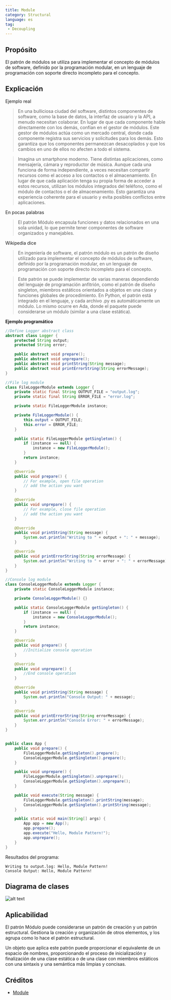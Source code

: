 ```yaml
---
title: Module
category: Structural
language: es
tag:
 - Decoupling
---
```


## Propósito
El patrón de módulos se utiliza para implementar el concepto de módulos de software, definido por la programación modular, en un lenguaje de programación con soporte directo incompleto para el concepto.

## Explicación

Ejemplo real

> En una bulliciosa ciudad del software, distintos componentes de software, como la base de datos, la interfaz de usuario y la API, a menudo necesitan colaborar. En lugar de que cada componente hable directamente con los demás, confían en el gestor de módulos. Este gestor de módulos actúa como un mercado central, donde cada componente registra sus servicios y solicitudes para los demás. Esto garantiza que los componentes permanezcan desacoplados y que los cambios en uno de ellos no afecten a todo el sistema.


> Imagina un smartphone moderno. Tiene distintas aplicaciones, como mensajería, cámara y reproductor de música. Aunque cada una funciona de forma independiente, a veces necesitan compartir recursos como el acceso a los contactos o el almacenamiento. En lugar de que cada aplicación tenga su propia forma de acceder a estos recursos, utilizan los módulos integrados del teléfono, como el módulo de contactos o el de almacenamiento. Esto garantiza una experiencia coherente para el usuario y evita posibles conflictos entre aplicaciones.

En pocas palabras

> El patrón Módulo encapsula funciones y datos relacionados en una sola unidad, lo que permite tener componentes de software organizados y manejables.

Wikipedia dice

> En ingeniería de software, el patrón módulo es un patrón de diseño utilizado para implementar el concepto de módulos de software, definido por la programación modular, en un lenguaje de programación con soporte directo incompleto para el concepto.

> Este patrón se puede implementar de varias maneras dependiendo del lenguaje de programación anfitrión, como el patrón de diseño singleton, miembros estáticos orientados a objetos en una clase y funciones globales de procedimiento. En Python, el patrón está integrado en el lenguaje, y cada archivo .py es automáticamente un módulo. Lo mismo ocurre en Ada, donde el paquete puede considerarse un módulo (similar a una clase estática).

**Ejemplo programático**

```java
//Define Logger abstract class
abstract class Logger {
    protected String output;
    protected String error;

    public abstract void prepare();
    public abstract void unprepare();
    public abstract void printString(String message);
    public abstract void printErrorString(String errorMessage);
}

//File log module
class FileLoggerModule extends Logger {
    private static final String OUTPUT_FILE = "output.log";
    private static final String ERROR_FILE = "error.log";

    private static FileLoggerModule instance;

    private FileLoggerModule() {
        this.output = OUTPUT_FILE;
        this.error = ERROR_FILE;
    }

    public static FileLoggerModule getSingleton() {
        if (instance == null) {
            instance = new FileLoggerModule();
        }
        return instance;
    }

    @Override
    public void prepare() {
        // For example, open file operation
        // add the action you want
    }

    @Override
    public void unprepare() {
        // For example, close file operation
        // add the action you want
    }

    @Override
    public void printString(String message) {
        System.out.println("Writing to " + output + ": " + message);
    }

    @Override
    public void printErrorString(String errorMessage) {
        System.out.println("Writing to " + error + ": " + errorMessage);
    }
}

//Console log module
class ConsoleLoggerModule extends Logger {
    private static ConsoleLoggerModule instance;

    private ConsoleLoggerModule() {}

    public static ConsoleLoggerModule getSingleton() {
        if (instance == null) {
            instance = new ConsoleLoggerModule();
        }
        return instance;
    }

    @Override
    public void prepare() {
        //Initialize console operation
    }

    @Override
    public void unprepare() {
        //End console operation
    }

    @Override
    public void printString(String message) {
        System.out.println("Console Output: " + message);
    }

    @Override
    public void printErrorString(String errorMessage) {
        System.err.println("Console Error: " + errorMessage);
    }
}


public class App {
    public void prepare() {
        FileLoggerModule.getSingleton().prepare();
        ConsoleLoggerModule.getSingleton().prepare();
    }

    public void unprepare() {
        FileLoggerModule.getSingleton().unprepare();
        ConsoleLoggerModule.getSingleton().unprepare();
    }

    public void execute(String message) {
        FileLoggerModule.getSingleton().printString(message);
        ConsoleLoggerModule.getSingleton().printString(message);
    }

    public static void main(String[] args) {
        App app = new App();
        app.prepare();
        app.execute("Hello, Module Pattern!");
        app.unprepare();
    }
}
```

Resultados del programa:

```
Writing to output.log: Hello, Module Pattern!
Console Output: Hello, Module Pattern!
```

## Diagrama de clases
![alt text](./etc/module.png "Module")

## Aplicabilidad
El patrón Módulo puede considerarse un patrón de creación y un patrón estructural. Gestiona la creación y organización de otros elementos, y los agrupa como lo hace el patrón estructural.

Un objeto que aplica este patrón puede proporcionar el equivalente de un espacio de nombres, proporcionando el proceso de inicialización y finalización de una clase estática o de una clase con miembros estáticos con una sintaxis y una semántica más limpias y concisas.

## Créditos

* [Module](https://en.wikipedia.org/wiki/Module_pattern)
